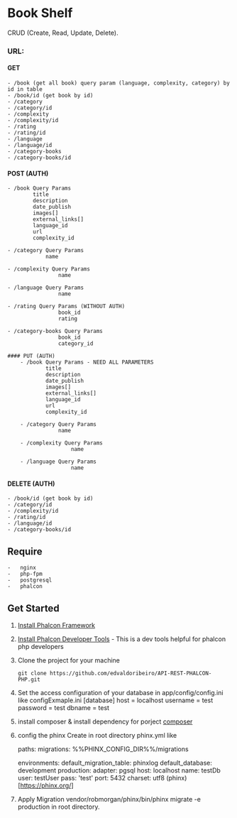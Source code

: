 # Book Shelf
CRUD (Create, Read, Update, Delete).

### URL:

#### GET
    - /book (get all book) query param (language, complexity, category) by id in table
    - /book/id (get book by id)
    - /category
    - /category/id
    - /complexity
    - /complexity/id
    - /rating
    - /rating/id
    - /language
    - /language/id
    - /category-books
    - /category-books/id

#### POST (AUTH)
    - /book Query Params
            title
            description
            date_publish
            images[]
            external_links[]
            language_id
            url
            complexity_id

    - /category Query Params
                name

    - /complexity Query Params
                    name

    - /language Query Params
                    name

    - /rating Query Params (WITHOUT AUTH)
                    book_id
                    rating

    - /category-books Query Params
                    book_id
                    category_id

    #### PUT (AUTH)
        - /book Query Params - NEED ALL PARAMETERS
                title
                description
                date_publish
                images[]
                external_links[]
                language_id
                url
                complexity_id

        - /category Query Params
                    name

        - /complexity Query Params
                        name

        - /language Query Params
                        name

#### DELETE (AUTH)
    - /book/id (get book by id)
    - /category/id
    - /complexity/id
    - /rating/id
    - /language/id
    - /category-books/id

## Require
    -   nginx
    -   php-fpm
    -   postgresql
    -   phalcon

## Get Started

1. [Install Phalcon Framework](http://phalconphp.com/en/download/windows)
2. [Install Phalcon Developer Tools](http://phalconphp.com/en/download/tools) - This is a dev tools helpful for phalcon php developers
3. Clone the project for your machine

    `git clone https://github.com/edvaldoribeiro/API-REST-PHALCON-PHP.git`
    
4. Set the access configuration of your database in app/config/config.ini like configExmaple.ini
    [database]
    host     = localhost
    username = test
    password = test
    dbname   = test

5. install composer & install dependency for porject
    [composer](https://getcomposer.org/download/)

6. config the phinx
    Create in root directory phinx.yml like

    paths:
        migrations: %%PHINX_CONFIG_DIR%%/migrations

    environments:
        default_migration_table: phinxlog
        default_database: development
        production:
            adapter: pgsql
            host: localhost
            name: testDb
            user: testUser
            pass: 'test'
            port: 5432
            charset: utf8
    (phinx)[https://phinx.org/]

7. Apply Migration vendor/robmorgan/phinx/bin/phinx migrate -e production in root directory.
